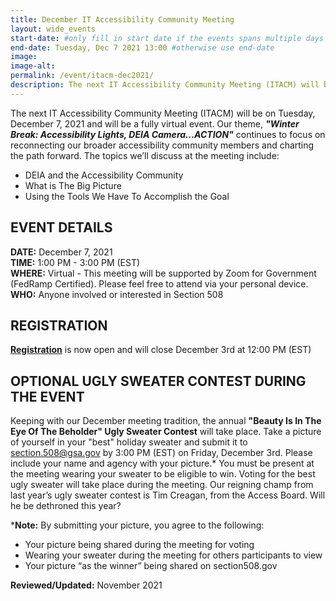 ```yaml
---
title: December IT Accessibility Community Meeting
layout: wide_events
start-date: #only fill in start date if the events spans multiple days
end-date: Tuesday, Dec 7 2021 13:00 #otherwise use end-date
image:
image-alt: 
permalink: /event/itacm-dec2021/
description: The next IT Accessibility Community Meeting (ITACM) will be on Tuesday, December 7, 2021 and will be a fully virtual event. Our theme, "Winter Break&#58; Accessibility Lights, DEIA Camera...ACTION” continues to focus on reconnecting our broader accessibility community members and charting the path forward. 
---
```


The next IT Accessibility Community Meeting (ITACM) will be on Tuesday, December 7, 2021 and will be a fully virtual event. Our theme, ***"Winter Break: Accessibility Lights, DEIA Camera...ACTION"*** continues to focus on reconnecting our broader accessibility community members and charting the path forward. The topics we’ll discuss at the meeting include:

- DEIA and the Accessibility Community 
- What is The Big Picture
- Using the Tools We Have To Accomplish the Goal

## EVENT DETAILS
**DATE:** December 7, 2021  
**TIME:** 1:00 PM - 3:00 PM (EST)  
**WHERE:** Virtual - This meeting will be supported by Zoom for Government (FedRamp Certified). Please feel free to attend via your personal device.  
**WHO:** Anyone involved or interested in Section 508  

## REGISTRATION
**[Registration](https://feedback.gsa.gov/jfe/form/SV_5hhVlJZeuzpJ4nI)** is now open and will close December 3rd at 12:00 PM (EST)

## OPTIONAL UGLY SWEATER CONTEST DURING THE EVENT
Keeping with our December meeting tradition, the annual **"Beauty Is In The Eye Of The Beholder" Ugly Sweater Contest** will take place. Take a picture of yourself in your "best" holiday sweater and submit it to [section.508@gsa.gov](section.508@gsa.gov) by 3:00 PM (EST) on Friday, December 3rd. Please include your name and agency with your picture.* You must be present at the meeting wearing your sweater to be eligible to win. Voting for the best ugly sweater will take place during the meeting. Our reigning champ from last year’s ugly sweater contest is Tim Creagan, from the Access Board. Will he be dethroned this year?

***Note:** By submitting your picture, you agree to the following:

- Your picture being shared during the meeting for voting
- Wearing your sweater during the meeting for others participants to view
- Your picture “as the winner” being shared on section508.gov

**Reviewed/Updated:** November 2021